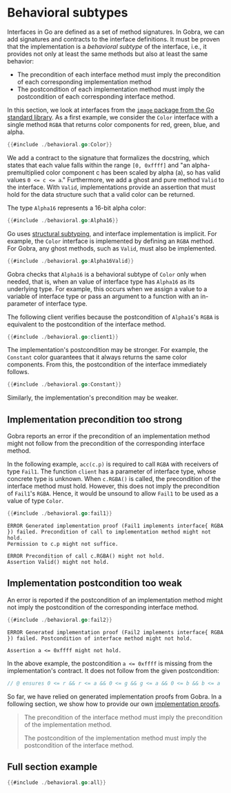 # Behavioral subtypes

Interfaces in Go are defined as a set of method signatures.
In Gobra, we can add signatures and contracts to the interface definitions.
It must be proven that the implementation is a *behavioral subtype* of the interface, i.e., it provides not only at least the same methods but also at least the same behavior:
- The precondition of each interface method must imply the precondition of each corresponding implementation method
- The postcondition of each implementation method must imply the postcondition of each corresponding interface method.

In this section, we look at interfaces from the [`image` package from the Go standard library](https://pkg.go.dev/image).
As a first example, we consider the `Color` interface with a single method `RGBA` that returns color components for red, green, blue, and alpha.
``` go
{{#include ./behavioral.go:Color}}
```
We add a contract to the signature that formalizes the docstring, which states that each value falls within the range `[0, 0xffff]`
and "an alpha-premultiplied color component c has been scaled by alpha (a), so has valid values `0 <= c <= a`."
Furthermore, we add a ghost and pure method `Valid` to the interface.
With `Valid`, implementations provide an assertion that must hold for the data structure such that a valid color can be returned.
<!-- We must add `0 <= r` since Gobra currently does not infer this automatically for the unsigned integer type `uint32`. -->

The type `Alpha16` represents a 16-bit alpha color:
``` go
{{#include ./behavioral.go:Alpha16}}
```
Go uses [structural subtyping](https://en.wikipedia.org/wiki/Structural_type_system), and interface implementation is implicit.
For example, the `Color` interface is implemented by defining an `RGBA` method.
For Gobra, any ghost methods, such as `Valid`, must also be implemented.

``` go
{{#include ./behavioral.go:Alpha16Valid}}
```
Gobra checks that `Alpha16` is a behavioral subtype of `Color` only when needed, that is, when an value of interface type has `Alpha16` as its underlying type.
For example, this occurs when we assign a value to a variable of interface type or pass an argument to a function with an in-parameter of interface type.

The following client verifies because the postcondition of `Alpha16`'s `RGBA` is equivalent to the postcondition of the interface method.
``` go verifies
{{#include ./behavioral.go:client1}}
```

The implementation's postcondition may be stronger.
For example, the `Constant` color guarantees that it always returns the same color components.
From this, the postcondition of the interface immediately follows.
``` go verifies
{{#include ./behavioral.go:Constant}}
```

Similarly, the implementation's precondition may be weaker.

## Implementation precondition too strong
Gobra reports an error if the precondition of an implementation method might not follow from the precondition of the corresponding interface method.

In the following example, `acc(c.p)` is required to call `RGBA` with receivers of type `Fail1`.
The function `client` has a parameter of interface type, whose concrete type is unknown. 
When `c.RGBA()` is called, the precondition of the interface method must hold.
However, this does not imply the precondition of `Fail1`'s `RGBA`.
Hence, it would be unsound to allow `Fail1` to be used as a value of type `Color`.
``` go does_not_verify
{{#include ./behavioral.go:fail1}}
```
``` text
ERROR Generated implementation proof (Fail1 implements interface{ RGBA }) failed. Precondition of call to implementation method might not hold. 
Permission to c.p might not suffice.

ERROR Precondition of call c.RGBA() might not hold. 
Assertion Valid() might not hold.
```

## Implementation postcondition too weak
An error is reported if the postcondition of an implementation method might not imply the postcondition of the corresponding interface method.
<!-- unsound (well here it would actually hold, just not specified...) -->
``` go does_not_verify
{{#include ./behavioral.go:fail2}}
```
``` text
ERROR Generated implementation proof (Fail2 implements interface{ RGBA }) failed. Postcondition of interface method might not hold. 

Assertion a <= 0xffff might not hold.
```

In the above example, the postcondition `a <= 0xffff` is missing from the implementation's contract.
It does not follow from the given postcondition:
``` go
// @ ensures 0 <= r && r <= a && 0 <= g && g <= a && 0 <= b && b <= a
```

So far, we have relied on generated implementation proofs from Gobra.
In a following section, we show how to provide our own [implementation proofs](./implements.md).

> The precondition of the interface method must imply the precondition of the implementation method.
>
> The postcondition of the implementation method must imply the postcondition of the interface method.


## Full section example
``` go verifies
{{#include ./behavioral.go:all}}
```
